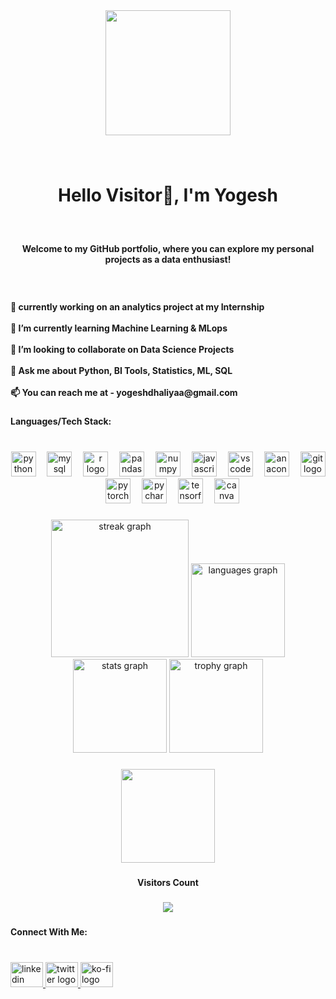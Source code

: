 <div align="center">
  <img height="200" src="https://www.mywebworld.in/wp-content/uploads/2018/05/web-design-kerala.gif"  />
</div>

###

<br clear="both">

<h1 align="center">Hello Visitor👋, I'm Yogesh</h1>

###

<br clear="both">

<h4 align="center">Welcome to my GitHub portfolio, where you can explore my personal projects as a data enthusiast!</h4>

###

<br clear="both">

<h4 align="left">🔭 currently working on an analytics project at my Internship<br><br>🌱 I’m currently learning Machine Learning & MLops<br><br>🤝 I’m looking to collaborate on Data Science Projects<br><br>💬 Ask me about Python, BI Tools, Statistics, ML, SQL<br><br>📫 You can reach me at - yogeshdhaliyaa@gmail.com</h4>

###

<h4 align="left">Languages/Tech Stack:</h4>

###

<br clear="both">

<div align="center">
  <img src="https://cdn.jsdelivr.net/gh/devicons/devicon/icons/python/python-original.svg" height="40" alt="python logo"  />
  <img width="10" />
  <img src="https://cdn.jsdelivr.net/gh/devicons/devicon/icons/mysql/mysql-original.svg" height="40" alt="mysql logo"  />
  <img width="10" />
  <img src="https://cdn.jsdelivr.net/gh/devicons/devicon/icons/r/r-original.svg" height="40" alt="r logo"  />
  <img width="10" />
  <img src="https://cdn.simpleicons.org/pandas/150458" height="40" alt="pandas logo"  />
  <img width="10" />
  <img src="https://cdn.jsdelivr.net/gh/devicons/devicon/icons/numpy/numpy-original.svg" height="40" alt="numpy logo"  />
  <img width="10" />
  <img src="https://cdn.jsdelivr.net/gh/devicons/devicon/icons/javascript/javascript-original.svg" height="40" alt="javascript logo"  />
  <img width="10" />
  <img src="https://cdn.jsdelivr.net/gh/devicons/devicon/icons/vscode/vscode-original.svg" height="40" alt="vscode logo"  />
  <img width="10" />
  <img src="https://cdn.jsdelivr.net/gh/devicons/devicon/icons/anaconda/anaconda-original.svg" height="40" alt="anaconda logo"  />
  <img width="10" />
  <img src="https://cdn.jsdelivr.net/gh/devicons/devicon/icons/git/git-original.svg" height="40" alt="git logo"  />
  <img width="10" />
  <img src="https://cdn.jsdelivr.net/gh/devicons/devicon/icons/pytorch/pytorch-original.svg" height="40" alt="pytorch logo"  />
  <img width="10" />
  <img src="https://cdn.jsdelivr.net/gh/devicons/devicon/icons/pycharm/pycharm-original.svg" height="40" alt="pycharm logo"  />
  <img width="10" />
  <img src="https://cdn.jsdelivr.net/gh/devicons/devicon/icons/tensorflow/tensorflow-original.svg" height="40" alt="tensorflow logo"  />
  <img width="10" />
  <img src="https://cdn.jsdelivr.net/gh/devicons/devicon/icons/canva/canva-original.svg" height="40" alt="canva logo"  />
</div>

###

<div align="center">
  <img src="https://streak-stats.demolab.com?user=yogeshdhaliya&locale=en&mode=daily&theme=dark&hide_border=false&border_radius=5&order=3" height="220" alt="streak graph"  />
  <img src="https://github-readme-stats.vercel.app/api/top-langs?username=yogeshdhaliya&locale=en&hide_title=false&layout=compact&card_width=320&langs_count=5&theme=dark&hide_border=false&order=2" height="150" alt="languages graph"  />
  <img src="https://github-readme-stats.vercel.app/api?username=yogeshdhaliya&hide_title=false&hide_rank=false&show_icons=true&include_all_commits=true&count_private=true&disable_animations=false&theme=dark&locale=en&hide_border=false&order=1" height="150" alt="stats graph"  />
  <img src="https://github-profile-trophy.vercel.app?username=yogeshdhaliya&theme=darkhub&column=-1&row=1&margin-w=1&margin-h=1&no-bg=true&no-frame=false&order=4" height="150" alt="trophy graph"  />
</div>

###

<div align="center">
  <img height="150" src="https://i.giphy.com/media/v1.Y2lkPTc5MGI3NjExcTB5am1qaWFic2I1aDZmeWp4cWljemQzdnM1dGs4dDVxMHFncHdrOSZlcD12MV9pbnRlcm5hbF9naWZfYnlfaWQmY3Q9Zw/l0NwGpoOVLTAyUJSo/giphy.gif"  />
</div>

###

<h4 align="center">Visitors Count</h4>

###

<div align="center">
  <img src="https://profile-counter.glitch.me/yogeshdhaliya/count.svg?"  />
</div>

###

<h4 align="left">Connect With Me:</h4>

###

<br clear="both">

<div align="left">
  <a href="https://www.linkedin.com/in/yogeshdhaliyaa/" target="_blank">
    <img src="https://raw.githubusercontent.com/maurodesouza/profile-readme-generator/master/src/assets/icons/social/linkedin/default.svg" width="52" height="40" alt="linkedin logo"  />
  </a>
  <a href="https://twitter.com/yogitweett" target="_blank">
    <img src="https://raw.githubusercontent.com/maurodesouza/profile-readme-generator/master/src/assets/icons/social/twitter/default.svg" width="52" height="40" alt="twitter logo"  />
  </a>
  <a href="https://www.buymeacoffee.com/yogeshdhaliya" target="_blank">
    <img src="https://raw.githubusercontent.com/maurodesouza/profile-readme-generator/master/src/assets/icons/social/ko-fi/default.svg" width="52" height="40" alt="ko-fi logo"  />
  </a>
</div>

###
